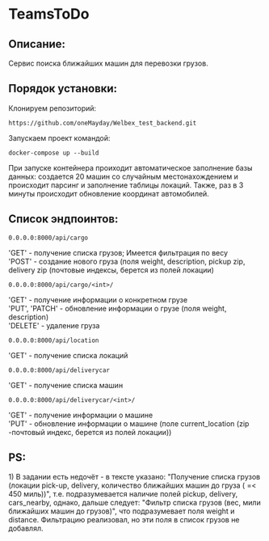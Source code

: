 <h1>TeamsToDo</h1>
<h2>Описание:</h2>
Сервис поиска ближайших машин для перевозки грузов.

<h2>Порядок установки:</h2>
Клонируем репозиторий:
	
	
	https://github.com/oneMayday/Welbex_test_backend.git
  
Запускаем проект командой:
	
	
	docker-compose up --build
  
  
При запуске контейнера проиходит автоматическое заполнение базы данных: создается 20 машин со случайным местонахождением и происходит парсинг и заполнение таблицы локаций. Также, раз в 3 минуты происходит обновление координат автомобилей.

<h2>Список эндпоинтов:</h2>


	0.0.0.0:8000/api/cargo

'GET' - получение списка грузов; Имеется фильтрация по весу <br>
'POST' - создание нового груза (поля weight, description, pickup zip, delivery zip (почтовые индексы, берется из полей локации)


	0.0.0.0:8000/api/cargo/<int>/

'GET' - получение информации о конкретном грузе <br>
'PUT', 'PATCH' - обновление информации о грузе (поля weight, description) <br>
'DELETE' - удаление груза


	0.0.0.0:8000/api/location
  
'GET' - получение списка локаций


	0.0.0.0:8000/api/deliverycar
  
'GET' - получение списка машин

	0.0.0.0:8000/api/deliverycar/<int>/
  
'GET' - получение информации о машине <br>
'PUT' - обновление информации о машине (поле current_location (zip -почтовый индекс, берется из полей локации)) <br>

<h2>PS:</h2>
1) В задании есть недочёт - в тексте указано: "Получение списка грузов (локации pick-up, delivery, количество ближайших машин до груза ( =< 450 миль))", т.е. подразумевается наличие полей pickup, delivery, cars_nearby, однако, дальше следует: "Фильтр списка грузов (вес, мили ближайших машин до грузов)", что подразумевает поля weight и distance. Фильтрацию реализовал, но эти поля в список грузов не добавлял.

